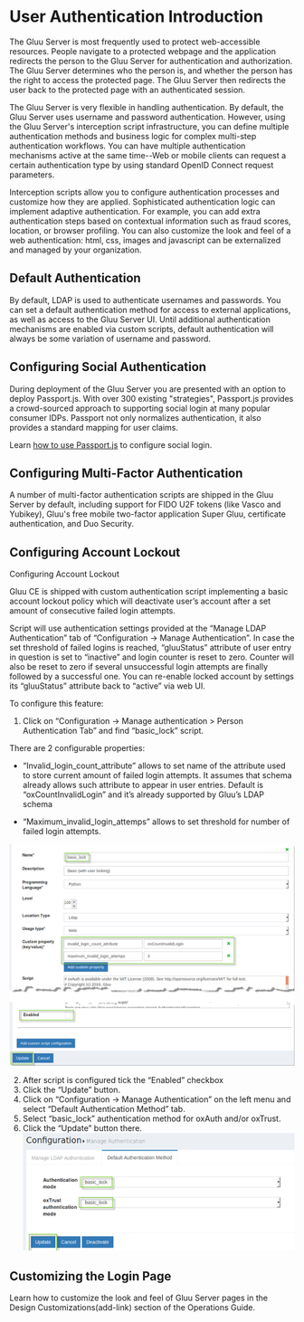 # User Authentication Introduction

The Gluu Server is most frequently used to protect web-accessible resources. People navigate to a protected webpage and the application redirects the person to the Gluu Server for authentication and authorization. The Gluu Server determines who the person is, and whether the person has the right to access the protected page. The Gluu Server then redirects the user back to the protected page with an authenticated session.

The Gluu Server is very flexible in handling authentication. By default, the Gluu Server uses username and password authentication. However, using the Gluu Server's interception script infrastructure, you can define multiple authentication methods and business logic for complex multi-step authentication workflows. You can have multiple authentication mechanisms active at the same time--Web or mobile clients can request a certain authentication type by using standard OpenID Connect request parameters.

Interception scripts allow you to configure authentication processes and customize how they are applied. Sophisticated authentication logic can implement adaptive authentication. For example, you can add extra authentication steps based on contextual information such as fraud scores, location, or browser profiling. You can also customize the look and feel of a web authentication: html, css, images and javascript can be externalized and managed by your organization.

## Default Authentication

By default, LDAP is used to authenticate usernames and passwords. You can set a default authentication method for access to external applications, as well as access to the Gluu Server UI. Until additional authentication mechanisms are enabled via custom scripts, default authentication will always be some variation of username and password. 

## Configuring Social Authentication

During deployment of the Gluu Server you are presented with an option to deploy Passport.js. With over 300 existing "strategies", Passport.js provides a crowd-sourced approach to supporting social login at many popular consumer IDPs. Passport not only normalizes authentication, it also provides a standard mapping for user claims.

Learn [how to use Passport.js](../authn-guide/passport.md/) to configure social login. 

## Configuring Multi-Factor Authentication

A number of multi-factor authentication scripts are shipped in the Gluu Server by default, including support for FIDO U2F tokens (like Vasco and Yubikey), Gluu's free mobile two-factor application Super Gluu, certificate authentication, and Duo Security.  

## Configuring Account Lockout

Configuring Account Lockout

Gluu CE is shipped with custom authentication script implementing a 
basic account lockout policy which will deactivate user’s account 
after a set amount of consecutive failed login attempts.

Script will use authentication settings provided at 
the “Manage LDAP Authentication” tab of  “Configuration -> Manage Authentication”. 
In case the set threshold of failed logins is reached, “gluuStatus” attribute of user 
entry in question is set to “inactive” and login counter is reset to zero. 
Counter will also be reset to zero if several unsuccessful login attempts are 
finally followed by a successful one. You can re-enable locked account by settings 
its “gluuStatus” attribute back to “active” via web UI.

To configure this feature:

1. Click on “Configuration -> Manage authentication > Person Authentication Tab” 
and find “basic_lock” script.


There are 2 configurable properties:

- “Invalid_login_count_attribute” allows to set name of the 
attribute used to store current amount of failed login attempts. 
It assumes that schema already allows such attribute to appear in user entries. 
Default is “oxCountInvalidLogin” and it’s already supported by Gluu’s LDAP schema

- “Maximum_invalid_login_attemps” allows to set threshold for number of failed login attempts.

![acct-update](../img/admin-guide/user/acct-lockout-config.png)

2. After script is configured tick the “Enabled” checkbox 
3. Click the “Update” button. 
4. Click on “Configuration -> Manage Authentication” on the left menu and select “Default Authentication Method” tab. 
5. Select “basic_lock” authentication method for oxAuth and/or oxTrust.
6. Click the “Update” button there.
![acct-update](../img/admin-guide/user/acct-lockout-update.png)


## Customizing the Login Page 

Learn how to customize the look and feel of Gluu Server pages in the Design Customizations(add-link) section of the Operations Guide. 


